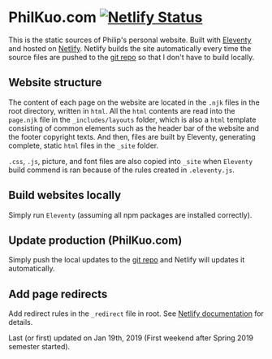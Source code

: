 # PhilKuo.com [![Netlify Status](https://api.netlify.com/api/v1/badges/158b0c6c-8707-424e-8535-f45d5dc45997/deploy-status)](https://app.netlify.com/sites/pkgamma/deploys)

This is the static sources of Philip's personal website. Built with [Eleventy](https://www.11ty.io/) and hosted on [Netlify](https://www.netlify.com/). Netlify builds the site automatically every time the source files are pushed to the [git repo](https://github.com/pkgamma/philkuo.com) so that I don't have to build locally.

## Website structure

The content of each page on the website are located in the `.njk` files in the root directory, written in `html`. All the `html` contents are read into the `page.njk` file in the `_includes/layouts` folder, which is also a `html` template consisting of common elements such as the header bar of the website and the footer copyright texts. And then, files are built by Eleventy, generating complete, static `html` files in the `_site` folder. 

`.css`, `.js`, picture, and font files are also copied into `_site` when `Eleventy` build commend is ran because of the rules created in `.eleventy.js`.

## Build websites locally

Simply run `Eleventy` (assuming all npm packages are installed correctly).

## Update production (PhilKuo.com)

Simply push the local updates to the [git repo](https://github.com/pkgamma/philkuo.com) and Netlify will updates it automatically.

## Add page redirects

Add redirect rules in the `_redirect` file in root. See [Netlify documentation](https://www.netlify.com/docs/redirects/) for details.

Last (or first) updated on Jan 19th, 2019 (First weekend after Spring 2019 semester started).